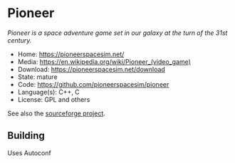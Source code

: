 # Pioneer

_Pioneer is a space adventure game set in our galaxy at the turn of the 31st century._

- Home: https://pioneerspacesim.net/
- Media: https://en.wikipedia.org/wiki/Pioneer_(video_game)
- Download: https://pioneerspacesim.net/download
- State: mature
- Code: https://github.com/pioneerspacesim/pioneer
- Language(s): C++, C
- License: GPL and others

See also the [sourceforge project](https://sourceforge.net/projects/pioneerspacesim/).

## Building

Uses Autoconf

